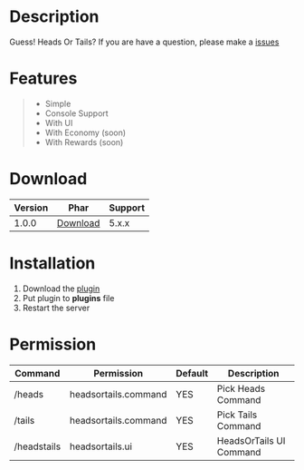# Description
Guess! Heads Or Tails? If you are have a question, please make a [issues](https://github.com/Kylan1940/HeadsOrTails/issues/new)

# Features
>- Simple
>- Console Support
>- With UI
>- With Economy (soon)
>- With Rewards (soon)

# Download
| Version | Phar | Support |
|---|---|---|
| 1.0.0 | [Download](https://github.com/Kylan1940/HeadsOrTails/releases/download/1.0.0/HeadsOrTails_v1.0.0.phar) | 5.x.x |

# Installation
1. Download the [plugin](https://github.com/Kylan1940/HeadsOrTails/releases/download/HeadsOrTails/HeadsOrTails_v1.0.0.phar)
2. Put plugin to **plugins** file
3. Restart the server

# Permission
| Command | Permission | Default | Description |
|---|---|---|---|
| /heads | headsortails.command | YES | Pick Heads Command |
| /tails | headsortails.command | YES | Pick Tails Command |
| /headstails | headsortails.ui | YES | HeadsOrTails UI Command |
